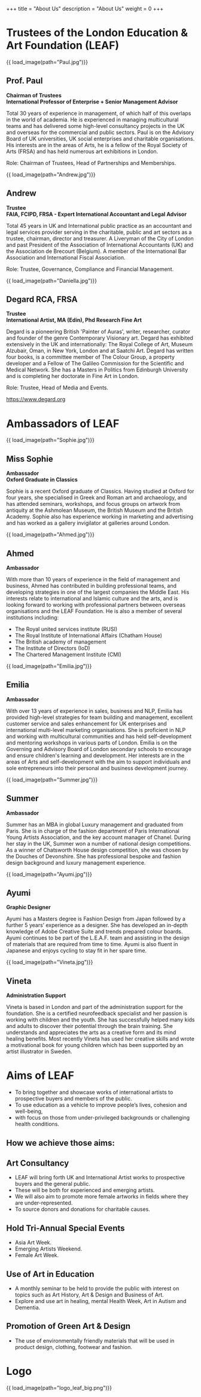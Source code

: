 +++
title = "About Us"
description = "About Us"
weight = 0
+++

# **Trustees of the London Education & Art Foundation (LEAF)**

<div class="about_container">

<div class="img_container">
{{ load_image(path="Paul.jpg")}}

<div class="img_header">

## **Prof. Paul**
**Chairman of Trustees**  
**International Professor of Enterprise + Senior Management Advisor**
</div>

Total 30 years of experience in management, of which half of this overlaps in the world of academia. He is experienced in managing multicultural teams and has delivered some high-level consultancy projects in the UK and overseas for the commercial and public sectors. Paul is on the Advisory Board of UK universities, UK social enterprises and charitable organisations. His interests are in the areas of Arts, he is a fellow of the Royal Society of Arts (FRSA) and has held numerous art exhibitions in London.

Role: Chairman of Trustees, Head of Partnerships and Memberships.
</div>


<div class="img_container">
{{ load_image(path="Andrew.jpg")}}

<div class="img_header">

## **Andrew**
**Trustee**  
**FAIA, FCIPD, FRSA - Expert International Accountant and Legal Advisor**
</div>

Total 45 years in UK and International public practice as an accountant and legal services provider serving in the charitable, public and art sectors as a trustee, chairman, director and treasurer. A Liveryman of the City of London and past President of the Association of International Accountants (UK) and the Association de Brecourt (Belgium). A member of the International Bar Association and International Fiscal Association.

Role: Trustee, Governance, Compliance and Financial Management.
</div>


<div class="img_container">
{{ load_image(path="Daniella.jpg")}}

<div class="img_header">

## **Degard RCA, FRSA**
**Trustee**  
**International Artist, MA (Edin), Phd Research Fine Art**
</div>

Degard is a pioneering British 'Painter of Auras', writer, researcher, curator and founder of the genre Contemporary Visionary art. Degard has exhibited extensively in the UK and internationally: The Royal College of Art, Museum Alzubair, Oman, in New York, London and at Saatchi Art. Degard has written four books, is a committee member of The Colour Group, a property developer and a Fellow of The Galileo Commission for the Scientific and Medical Network. She has a Masters in Politics from Edinburgh University and is completing her doctorate in Fine Art in London.

Role: Trustee, Head of Media and Events.  
  
<a href="https://www.degard.org">https://www.degard.org</a>
</div>

</div>


# **Ambassadors of LEAF**

<div class="img_container">
{{ load_image(path="Sophie.jpg")}}

<div class="img_header">

## **Miss Sophie**
**Ambassador**  
**Oxford Graduate in Classics**
</div>

Sophie is a recent Oxford graduate of Classics. Having studied at Oxford for four years, she specialised in Greek and Roman art and archaeology, and has attended seminars, workshops, and focus groups on artwork from antiquity at the Ashmolean Museum, the British Museum and the British Academy.
Sophie also has experience working in marketing and advertising and has worked as a gallery invigilator at galleries around London.
</div>

<div class="img_container">
{{ load_image(path="Ahmed.jpg")}}

<div class="img_header">

## **Ahmed**
**Ambassador**
</div>

With more than 10 years of experience in the field of management and business, Ahmed has contributed in building professional teams, and developing strategies in one of the largest companies the Middle East. His interests relate to international and Islamic culture and the arts, and is looking forward to working with professional partners between overseas organisations and the LEAF Foundation.
He is also a member of several institutions including:
- The Royal united services institute (RUSI)
- The Royal Institute of International Affairs (Chatham House)
- The British academy of management
- The Institute of Directors (IoD)
- The Chartered Management Institute (CMI)
</div>

<div class="img_container">
{{ load_image(path="Emilia.jpg")}}

<div class="img_header">

## **Emilia**
**Ambassador**
</div>

With over 13 years of experience in sales, business and NLP, Emilia has provided high-level strategies for team building and management, excellent customer service and sales enhancement for UK enterprises and international multi-level marketing organisations.
She is proficient in NLP and working with multicultural communities and has held self-development and mentoring workshops in various parts of London.
Emilia is on the Governing and Advisory Board of London secondary schools to encourage and ensure children's learning and development.
Her interests are in the areas of Arts and self-development with the aim to support individuals and sole entrepreneurs into their personal and business development journey.
</div>

<div class="img_container">
{{ load_image(path="Summer.jpg")}}

<div class="img_header">

## **Summer**
**Ambassador**
</div>

Summer has an MBA in global Luxury management and graduated from Paris. She is in charge of the fashion department of Paris International Young Artists Association, and the key account manager of Chanel. During her stay in the UK, Summer won a number of national design competitions. As a winner of Chatsworth House design competition, she was chosen by the Douches of Devonshire. She has professional bespoke and fashion design background and luxury management experience.
</div>

<div class="img_container">
{{ load_image(path="Ayumi.jpg")}}

<div class="img_header">

## **Ayumi**
**Graphic Designer**
</div>

Ayumi has a Masters degree is Fashion Design from Japan followed by a further 5 years’ experience as a designer. She has developed an in-depth knowledge of Adobe Creative Suite and trends prepared colour boards. Ayumi continues to be part of the L.E.A.F. team and assisting in the design of materials that are required from time to time. Ayumi is also fluent in Japanese and enjoys cycling to stay fit in her spare time.
</div>

<div class="img_container">
{{ load_image(path="Vineta.jpg")}}

<div class="img_header">

## **Vineta**
**Administration Support**
</div>

Vineta is based in London and part of the administration support for the foundation. She is a certified neurofeedback specialist and her passion is working with children and the youth. She has successfully helped many kids and adults to discover their potential through the brain training. She understands and appreciates the arts as a creative form and its mind healing benefits. Most recently Vineta has used her creative skills and wrote a motivational book for young children which has been supported by an artist illustrator in Sweden.  
</div>


<div>

# **Aims of LEAF**

- To bring together and showcase works of international artists to prospective buyers and members of the public.
- To use education as a vehicle to improve people’s lives, cohesion and well-being,
- with focus on those from under-privileged backgrounds or challenging health conditions.

## **How we achieve those aims:**

## **Art Consultancy**

- LEAF will bring forth UK and International Artist works to prospective buyers and the general public.
- These will be both for experienced and emerging artists.
- We will also aim to promote more female artworks in fields where they are under-represented.
- To source donors and donations for charitable causes.

## **Hold Tri-Annual Special Events**

- Asia Art Week.
- Emerging Artists Weekend.
- Female Art Week.

## **Use of Art in Education**

- A monthly seminar to be held to provide the public with interest on topics such as Art History, Art & Design and Business of Art.
- Explore and use art in healing, mental Health Week, Art in Autism and Dementia.

## **Promotion of Green Art & Design**

- The use of environmentally friendly materials that will be used in product design, clothing, footwear and fashion.
</div>

<div>




# **Logo**
{{ load_image(path="logo_leaf_big.png")}}

</div>